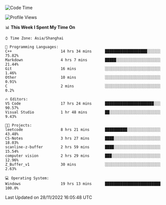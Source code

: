 <!--START_SECTION:waka-->
![Code Time](http://img.shields.io/badge/Code%20Time-392%20hrs%2020%20mins-blue)

![Profile Views](http://img.shields.io/badge/Profile%20Views-4-blue)

📊 **This Week I Spent My Time On** 

```text
⌚︎ Time Zone: Asia/Shanghai

💬 Programming Languages: 
C++                      14 hrs 34 mins      ███████████████████░░░░░░   75.82% 
Markdown                 4 hrs 7 mins        █████░░░░░░░░░░░░░░░░░░░░   21.44% 
Git                      16 mins             ░░░░░░░░░░░░░░░░░░░░░░░░░   1.46% 
Other                    10 mins             ░░░░░░░░░░░░░░░░░░░░░░░░░   0.91% 
C                        2 mins              ░░░░░░░░░░░░░░░░░░░░░░░░░   0.2%

🔥 Editors: 
VS Code                  17 hrs 24 mins      ██████████████████████░░░   90.57% 
Visual Studio            1 hr 48 mins        ██░░░░░░░░░░░░░░░░░░░░░░░   9.43%

🐱‍💻 Projects: 
leetcode                 8 hrs 21 mins       ██████████░░░░░░░░░░░░░░░   43.48% 
CS-Notes                 3 hrs 27 mins       ████░░░░░░░░░░░░░░░░░░░░░   18.03% 
scanline-z-buffer        2 hrs 59 mins       ████░░░░░░░░░░░░░░░░░░░░░   15.54% 
computer vision          2 hrs 29 mins       ███░░░░░░░░░░░░░░░░░░░░░░   12.96% 
Z_Buffer_v1              30 mins             ░░░░░░░░░░░░░░░░░░░░░░░░░   2.63%

💻 Operating System: 
Windows                  19 hrs 13 mins      █████████████████████████   100.0%

```


 Last Updated on 28/11/2022 16:05:48 UTC
<!--END_SECTION:waka-->